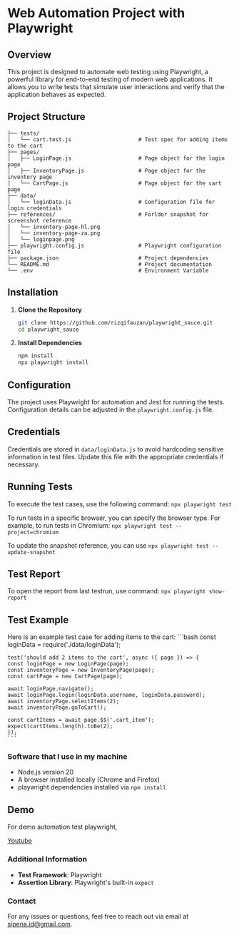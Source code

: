 # Web Automation Project with Playwright

## Overview

This project is designed to automate web testing using Playwright, a powerful library for end-to-end testing of modern web applications. It allows you to write tests that simulate user interactions and verify that the application behaves as expected.

## Project Structure
```
├── tests/
│   └── cart.test.js                     # Test spec for adding items to the cart
├── pages/
│   ├── LoginPage.js                     # Page object for the login page
│   ├── InventoryPage.js                 # Page object for the inventory page
│   └── CartPage.js                      # Page object for the cart page
├── data/
│   └── loginData.js                     # Configuration file for login credentials
├── references/                          # Forlder snapshot for screenshot reference
│   └── inventory-page-hl.png
│   └── inventory-page-za.png
│   └── loginpage.png            
├── playwright.config.js                 # Playwright configuration file
├── package.json                         # Project dependencies
└── README.md                            # Project documentation
└── .env                                 # Environment Variable
```

## Installation

1. **Clone the Repository**

    ```bash
    git clone https://github.com/rizqifauzan/playwright_sauce.git
    cd playwright_sauce
    ```

2. **Install Dependencies**
    ```bash
    npm install
    npx playwright install
    ```

## Configuration

The project uses Playwright for automation and Jest for running the tests. Configuration details can be adjusted in the `playwright.config.js` file.

## Credentials

Credentials are stored in `data/loginData.js` to avoid hardcoding sensitive information in test files. Update this file with the appropriate credentials if necessary.

## Running Tests

To execute the test cases, use the following command:
    ```
    npx playwright test
    ```

To run tests in a specific browser, you can specify the browser type. For example, to run tests in Chromium:
    ```
    npx playwright test --project=chromium
    ```

To update the snapshot reference, you can use
    ```
    npx playwright test --update-snapshot
    ```

## Test Report ##
To open the report from last testrun, use command: 
    ```
    npx playwright show-report
    ```
  


## Test Example
Here is an example test case for adding items to the cart:
    ```bash
    const loginData = require('./data/loginData');

    test('should add 2 items to the cart', async ({ page }) => {
    const loginPage = new LoginPage(page);
    const inventoryPage = new InventoryPage(page);
    const cartPage = new CartPage(page);

    await loginPage.navigate();
    await loginPage.login(loginData.username, loginData.password);
    await inventoryPage.selectItems(2);
    await inventoryPage.goToCart();

    const cartItems = await page.$$('.cart_item');
    expect(cartItems.length).toBe(2);
    });
    ```

### Software that I use in my machine
- Node.js version 20
- A browser installed locally (Chrome and Firefox)
- playwright dependencies installed via `npm install`



## Demo

For demo automation test playwright, 

[Youtube](https://youtu.be/JOxk2vL2u34)





### Additional Information

- **Test Framework**: Playwright
- **Assertion Library**: Playwright's built-in `expect`

### Contact

For any issues or questions, feel free to reach out via email at [sipena.id@gmail.com](mailto:sipena.id@gmail.com).

